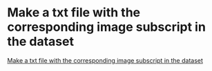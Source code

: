 # Make a txt file with the corresponding image subscript in the dataset
[Make a txt file with the corresponding image subscript in the dataset](https://aiwithcloud.com/2022/09/19/make_a_txt_file_with_the_corresponding_image_subscript_in_the_dataset/)